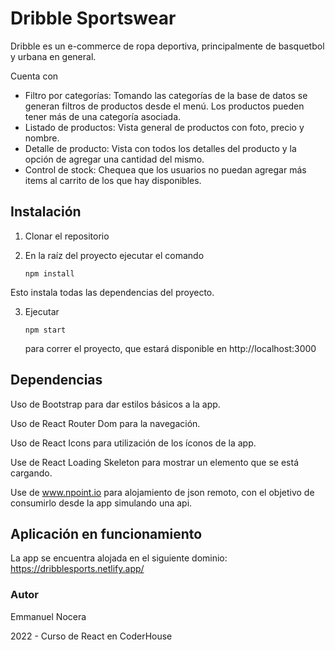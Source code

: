 # Dribble Sportswear

Dribble es un e-commerce de ropa deportiva, principalmente de basquetbol y urbana en general.

Cuenta con

- Filtro por categorías: Tomando las categorías de la base de datos se generan filtros de productos desde el menú. Los productos pueden tener más de una categoría asociada.
- Listado de productos: Vista general de productos con foto, precio y nombre.
- Detalle de producto: Vista con todos los detalles del producto y la opción de agregar una cantidad del mismo.
- Control de stock: Chequea que los usuarios no puedan agregar más items al carrito de los que hay disponibles.

## Instalación

1. Clonar el repositorio

2. En la raíz del proyecto ejecutar el comando 

   ```
   npm install
   ```

Esto instala todas las dependencias del proyecto.

3. Ejecutar  

   ```
   npm start
   ```

    para correr el proyecto, que estará disponible en http://localhost:3000



## Dependencias

Uso de Bootstrap para dar estilos básicos a la app.

Uso de React Router Dom para la navegación.

Uso de React Icons para utilización de los íconos de la app.

Use de React Loading Skeleton para mostrar un elemento que se está cargando.

Use de www.npoint.io para alojamiento de json remoto, con el objetivo de consumirlo desde la app simulando una api.



## Aplicación en funcionamiento

La app se encuentra alojada en el siguiente dominio: https://dribblesports.netlify.app/

### Autor

Emmanuel Nocera

2022 - Curso de React en CoderHouse

